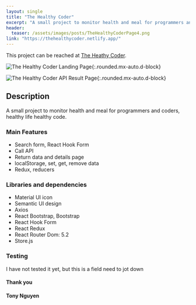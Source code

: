 ```yaml
---
layout: single
title: "The Healthy Coder"
excerpt: "A small project to monitor health and meal for programmers and coders, healthy life healthy code."
header:
  teaser: /assets/images/posts/TheHealthyCoderPage4.png
link: "https://thehealthycoder.netlify.app/"
---
```


This project can be reached at [The Heathy Coder](https://thehealthydev.netlify.app).

![The Healthy Coder Landing Page](../assets/images/posts/TheHealthyDevLandingPage.png){:.rounded.mx-auto.d-block}

![The Healthy Coder API Result Page](../assets/images/posts/TheHealthyDevPage4.png){:.rounded.mx-auto.d-block}

## Description

A small project to monitor health and meal for programmers and coders, healthy life healthy code.

### Main Features

- Search form, React Hook Form
- Call API
- Return data and details page
- localStorage, set, get, remove data
- Redux, reducers

### Libraries and dependencies

- Material UI icon
- Semantic UI design
- Axios
- React Bootstrap, Bootstrap
- React Hook Form
- React Redux
- React Router Dom: 5.2
- Store.js

### Testing
 I have not tested it yet, but this is a field need to jot down

#### Thank you
#### Tony Nguyen
